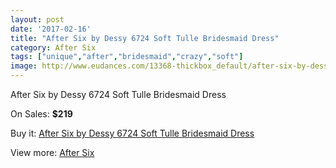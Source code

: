 ```yaml
---
layout: post
date: '2017-02-16'
title: "After Six by Dessy 6724 Soft Tulle Bridesmaid Dress"
category: After Six
tags: ["unique","after","bridesmaid","crazy","soft"]
image: http://www.eudances.com/13368-thickbox_default/after-six-by-dessy-6724-soft-tulle-bridesmaid-dress.jpg
---
```

After Six by Dessy 6724 Soft Tulle Bridesmaid Dress

On Sales: **$219**
<a href="https://www.eudances.com/en/after-six/4038-after-six-by-dessy-6724-soft-tulle-bridesmaid-dress.html"><amp-img layout="responsive" width="600" height="600" src="//www.eudances.com/13368-thickbox_default/after-six-by-dessy-6724-soft-tulle-bridesmaid-dress.jpg" alt="After Six by Dessy 6724 Soft Tulle Bridesmaid Dress 0" /></a>
<a href="https://www.eudances.com/en/after-six/4038-after-six-by-dessy-6724-soft-tulle-bridesmaid-dress.html"><amp-img layout="responsive" width="600" height="600" src="//www.eudances.com/13371-thickbox_default/after-six-by-dessy-6724-soft-tulle-bridesmaid-dress.jpg" alt="After Six by Dessy 6724 Soft Tulle Bridesmaid Dress 1" /></a>
<a href="https://www.eudances.com/en/after-six/4038-after-six-by-dessy-6724-soft-tulle-bridesmaid-dress.html"><amp-img layout="responsive" width="600" height="600" src="//www.eudances.com/13370-thickbox_default/after-six-by-dessy-6724-soft-tulle-bridesmaid-dress.jpg" alt="After Six by Dessy 6724 Soft Tulle Bridesmaid Dress 2" /></a>
<a href="https://www.eudances.com/en/after-six/4038-after-six-by-dessy-6724-soft-tulle-bridesmaid-dress.html"><amp-img layout="responsive" width="600" height="600" src="//www.eudances.com/13369-thickbox_default/after-six-by-dessy-6724-soft-tulle-bridesmaid-dress.jpg" alt="After Six by Dessy 6724 Soft Tulle Bridesmaid Dress 3" /></a>

Buy it: [After Six by Dessy 6724 Soft Tulle Bridesmaid Dress](https://www.eudances.com/en/after-six/4038-after-six-by-dessy-6724-soft-tulle-bridesmaid-dress.html "After Six by Dessy 6724 Soft Tulle Bridesmaid Dress")

View more: [After Six](https://www.eudances.com/en/50-after-six "After Six")